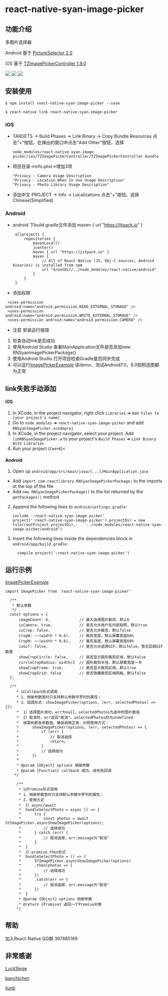 
# react-native-syan-image-picker

## 功能介绍

 多图片选择器

 Android 基于 [PictureSelector 2.0](https://github.com/LuckSiege/PictureSelector)

 iOS 基于 [TZImagePickerController 1.9.0](https://github.com/banchichen/TZImagePickerController)

![](http://oy5rz3rfs.bkt.clouddn.com/github/syan_001.png?imageView/2/w/268)
![](http://oy5rz3rfs.bkt.clouddn.com/github/syan_002.png?imageView/2/w/268)
![](http://oy5rz3rfs.bkt.clouddn.com/github/syan_003.png?imageView/2/w/268)

## 安装使用

`$ npm install react-native-syan-image-picker --save`

`$ react-native link react-native-syan-image-picker`

### iOS

- TARGETS -> Build Phases -> Link Binary -> Copy Bundle Resources
点击"+"按钮，在弹出的窗口中点击“Add Other”按钮，选择
    ```
    node_modules/react-native-syan-image-picker/ios/TZImagePickerController/TZImagePickerController.bundle
    ```

- 项目目录->Info.plist->增加3项
    ```
    "Privacy - Camera Usage Description
    "Privacy - Location When In Use Usage Description"
    "Privacy - Photo Library Usage Description"
    ```
    
- 添加中文 PROJECT -> Info -> Localizations 点击"+"按钮，选择Chinese(Simplified)

### Android

- android 下build.gradle文件添加  maven { url "https://jitpack.io" }
    ```
     allprojects {
         repositories {
             mavenLocal()
             jcenter()
             maven { url "https://jitpack.io" }
             maven {
                 // All of React Native (JS, Obj-C sources, Android binaries) is installed from npm
                 url "$rootDir/../node_modules/react-native/android"
             }
         }
     }
    ```
 - 添加权限
 ```
  <uses-permission android:name="android.permission.READ_EXTERNAL_STORAGE" />
  <uses-permission android:name="android.permission.WRITE_EXTERNAL_STORAGE" />
  <uses-permission android:name="android.permission.CAMERA" />
  ```
- 注意 安装运行报错
1. 检查自动link是否成功 
2. 使用Android Studio 查看MainApplication文件是否添加new RNSyanImagePickerPackage()
3. 使用Android Studio 打开项目检查Gradle是否同步完成
4. 可以运行[ImagePickerExample](https://github.com/syanbo/ImagePickerExample) 该demo，测试Android7.0，6.0拍照选图都为正常

## link失败手动添加
#### iOS

1. In XCode, in the project navigator, right click `Libraries` ➜ `Add Files to [your project's name]`
2. Go to `node_modules` ➜ `react-native-syan-image-picker` and add `RNSyanImagePicker.xcodeproj`
3. In XCode, in the project navigator, select your project. Add `libRNSyanImagePicker.a` to your project's `Build Phases` ➜ `Link Binary With Libraries`
4. Run your project (`Cmd+R`)<



#### Android

1. Open up `android/app/src/main/java/[...]/MainApplication.java`
  - Add `import com.reactlibrary.RNSyanImagePickerPackage;` to the imports at the top of the file
  - Add `new RNSyanImagePickerPackage()` to the list returned by the `getPackages()` method
2. Append the following lines to `android/settings.gradle`:
  	```
  	include ':react-native-syan-image-picker'
  	project(':react-native-syan-image-picker').projectDir = new File(rootProject.projectDir, 	'../node_modules/react-native-syan-image-picker/android')
  	```
3. Insert the following lines inside the dependencies block in `android/app/build.gradle`:
  	```
      compile project(':react-native-syan-image-picker')
  	```

## 运行示例

[ImagePickerExample](https://github.com/syanbo/ImagePickerExample)

```
import ImagePicker from 'react-native-syan-image-picker'

  /**
   * 默认参数
   */
  const options = {
      imageCount: 6,             // 最大选择图片数目，默认6
      isCamera: true,            // 是否允许用户在内部拍照，默认true
      isCrop: false,             // 是否允许裁剪，默认false
      CropW: ~~(width * 0.6),    // 裁剪宽度，默认屏幕宽度60%
      CropH: ~~(width * 0.6),    // 裁剪高度，默认屏幕宽度60%
      isGif: false,              // 是否允许选择GIF，默认false，暂无回调GIF数据
      showCropCircle: false,     // 是否显示圆形裁剪区域，默认false
      circleCropRadius: width/2  // 圆形裁剪半径，默认屏幕宽度一半
      showCropFrame: true,       // 是否显示裁剪区域，默认true
      showCropGrid: false        // 是否隐藏裁剪区域网格，默认false
  };

  /**
     * 以Callback形式调用
     * 1、相册参数暂时只支持默认参数中罗列的属性；
     * 2、回调形式：showImagePicker(options, (err, selectedPhotos) => {})
     *  1）选择图片成功，err为null，selectedPhotos为选中的图片数组
     *  2）取消时，err返回"取消"，selectedPhotos将为undefined
     *  按需判断各参数值，确保调用正常，示例使用方式：
     *      showImagePicker(options, (err, selectedPhotos) => {
     *          if (err) {
     *              // 取消选择
     *              return;
     *          }
     *          // 选择成功
     *      })
     *
     * @param {Object} options 相册参数
     * @param {Function} callback 成功，或失败回调
    */

     /**
      * 以Promise形式调用
      * 1、相册参数暂时只支持默认参数中罗列的属性；
      * 2、使用方式
      *  1）async/await
      *  handleSelectPhoto = async () => {
      *      try {
      *          const photos = await SYImagePicker.asyncShowImagePicker(options);
      *          // 选择成功
      *      } catch (err) {
      *          // 取消选择，err.message为"取消"
      *      }
      *  }
      *  2）promise.then形式
      *  handleSelectPhoto = () => {
      *      SYImagePicker.asyncShowImagePicker(options)
      *      .then(photos => {
      *          // 选择成功
      *      })
      *      .catch(err => {
      *          // 取消选择，err.message为"取消"
      *      })
      *  }
      * @param {Object} options 相册参数
      * @return {Promise} 返回一个Promise对象
     */

```
## 帮助
加入React-Native QQ群 397885169
## 非常感谢

[LuckSiege](https://github.com/LuckSiege/PictureSelector)

[banchichen](https://github.com/banchichen/TZImagePickerController)

[ljunb](https://github.com/ljunb)
